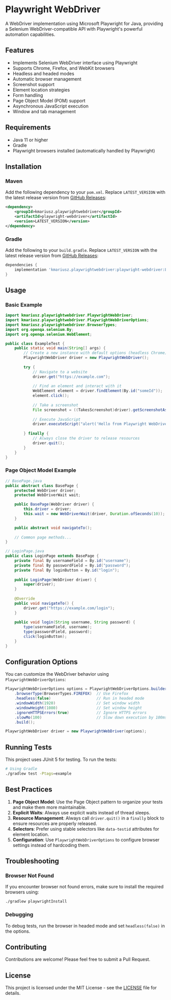 # Playwright WebDriver

A WebDriver implementation using Microsoft Playwright for Java, providing a Selenium WebDriver-compatible API with Playwright's powerful automation capabilities.

## Features

- Implements Selenium WebDriver interface using Playwright
- Supports Chrome, Firefox, and WebKit browsers
- Headless and headed modes
- Automatic browser management
- Screenshot support
- Element location strategies
- Form handling
- Page Object Model (POM) support
- Asynchronous JavaScript execution
- Window and tab management

## Requirements

- Java 11 or higher
- Gradle
- Playwright browsers installed (automatically handled by Playwright)

## Installation

### Maven

Add the following dependency to your `pom.xml`. 
Replace `LATEST_VERSION` with the latest release version from [GitHub Releases](https://github.com/KMariusz/PlaywrightWebDriver/releases):

```xml
<dependency>
    <groupId>kmariusz.playwrightwebdriver</groupId>
    <artifactId>playwright-webdriver</artifactId>
    <version>LATEST_VERSION</version>
</dependency>
```

### Gradle

Add the following to your `build.gradle`. 
Replace `LATEST_VERSION` with the latest release version from [GitHub Releases](https://github.com/KMariusz/PlaywrightWebDriver/releases):

```groovy
dependencies {
    implementation 'kmariusz.playwrightwebdriver:playwright-webdriver:LATEST_VERSION'
}
```

## Usage

### Basic Example

```java
import kmariusz.playwrightwebdriver.PlaywrightWebDriver;
import kmariusz.playwrightwebdriver.PlaywrightWebDriverOptions;
import kmariusz.playwrightwebdriver.BrowserTypes;
import org.openqa.selenium.By;
import org.openqa.selenium.WebElement;

public class ExampleTest {
    public static void main(String[] args) {
        // Create a new instance with default options (headless Chrome)
        PlaywrightWebDriver driver = new PlaywrightWebDriver();
        
        try {
            // Navigate to a website
            driver.get("https://example.com");
            
            // Find an element and interact with it
            WebElement element = driver.findElement(By.id("someId"));
            element.click();
            
            // Take a screenshot
            File screenshot = ((TakesScreenshot)driver).getScreenshotAs(OutputType.FILE);
            
            // Execute JavaScript
            driver.executeScript("alert('Hello from Playwright WebDriver!');");
            
        } finally {
            // Always close the driver to release resources
            driver.quit();
        }
    }
}
```

### Page Object Model Example

```java
// BasePage.java
public abstract class BasePage {
    protected WebDriver driver;
    protected WebDriverWait wait;

    public BasePage(WebDriver driver) {
        this.driver = driver;
        this.wait = new WebDriverWait(driver, Duration.ofSeconds(10));
    }

    public abstract void navigateTo();
    
    // Common page methods...
}

// LoginPage.java
public class LoginPage extends BasePage {
    private final By usernameField = By.id("username");
    private final By passwordField = By.id("password");
    private final By loginButton = By.id("login");
    
    public LoginPage(WebDriver driver) {
        super(driver);
    }
    
    @Override
    public void navigateTo() {
        driver.get("https://example.com/login");
    }
    
    public void login(String username, String password) {
        type(usernameField, username);
        type(passwordField, password);
        click(loginButton);
    }
}
```

## Configuration Options

You can customize the WebDriver behavior using `PlaywrightWebDriverOptions`:

```java
PlaywrightWebDriverOptions options = PlaywrightWebDriverOptions.builder()
    .browserType(BrowserTypes.FIREFOX)  // Use Firefox
    .headless(false)                    // Run in headed mode
    .windowWidth(1920)                  // Set window width
    .windowHeight(1080)                 // Set window height
    .ignoreHTTPSErrors(true)            // Ignore HTTPS errors
    .slowMo(100)                        // Slow down execution by 100ms
    .build();

PlaywrightWebDriver driver = new PlaywrightWebDriver(options);
```

## Running Tests

This project uses JUnit 5 for testing. To run the tests:

```bash
# Using Gradle
./gradlew test -Ptags=example
```

## Best Practices

1. **Page Object Model**: Use the Page Object pattern to organize your tests and make them more maintainable.
2. **Explicit Waits**: Always use explicit waits instead of thread sleeps.
3. **Resource Management**: Always call `driver.quit()` in a `finally` block to ensure resources are properly released.
4. **Selectors**: Prefer using stable selectors like `data-testid` attributes for element location.
5. **Configuration**: Use `PlaywrightWebDriverOptions` to configure browser settings instead of hardcoding them.

## Troubleshooting

### Browser Not Found
If you encounter browser not found errors, make sure to install the required browsers using:

```bash
./gradlew playwrightInstall
```

### Debugging
To debug tests, run the browser in headed mode and set `headless(false)` in the options.

## Contributing

Contributions are welcome! Please feel free to submit a Pull Request.

## License

This project is licensed under the MIT License - see the [LICENSE](LICENSE) file for details.
